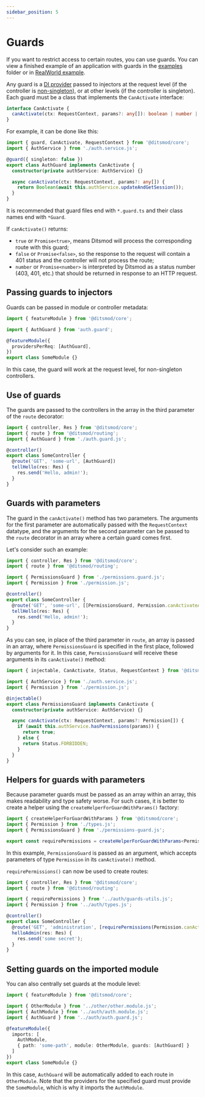 ```yaml
---
sidebar_position: 5
---
```


# Guards

If you want to restrict access to certain routes, you can use guards. You can view a finished example of an application with guards in the [examples][1] folder or in [RealWorld example][2].

Any guard is a [DI provider][3] passed to injectors at the request level (if the controller is [non-singleton][4]), or at other levels (if the controller is singleton). Each guard must be a class that implements the `CanActivate` interface:

```ts
interface CanActivate {
  canActivate(ctx: RequestContext, params?: any[]): boolean | number | Promise<boolean | number>;
}
```

For example, it can be done like this:

```ts {8-10}
import { guard, CanActivate, RequestContext } from '@ditsmod/core';
import { AuthService } from './auth.service.js';

@guard({ singleton: false })
export class AuthGuard implements CanActivate {
  constructor(private authService: AuthService) {}

  async canActivate(ctx: RequestContext, params?: any[]) {
    return Boolean(await this.authService.updateAndGetSession());
  }
}
```

It is recommended that guard files end with `*.guard.ts` and their class names end with `*Guard`.

If `canActivate()` returns:

- `true` or `Promise<true>`, means Ditsmod will process the corresponding route with this guard;
- `false` or `Promise<false>`, so the response to the request will contain a 401 status and the controller will not process the route;
- `number` or `Promise<number>` is interpreted by Ditsmod as a status number (403, 401, etc.) that should be returned in response to an HTTP request.

## Passing guards to injectors

Guards can be passed in module or controller metadata:

```ts {6}
import { featureModule } from '@ditsmod/core';

import { AuthGuard } from 'auth.guard';

@featureModule({
  providersPerReq: [AuthGuard],
})
export class SomeModule {}
```

In this case, the guard will work at the request level, for non-singleton controllers.

## Use of guards

The guards are passed to the controllers in the array in the third parameter of the `route` decorator:

```ts {7}
import { controller, Res } from '@ditsmod/core';
import { route } from '@ditsmod/routing';
import { AuthGuard } from './auth.guard.js';

@controller()
export class SomeController {
  @route('GET', 'some-url', [AuthGuard])
  tellHello(res: Res) {
    res.send('Hello, admin!');
  }
}
```

## Guards with parameters

The guard in the `canActivate()` method has two parameters. The arguments for the first parameter are automatically passed with the `RequestContext` datatype, and the arguments for the second parameter can be passed to the `route` decorator in an array where a certain guard comes first.

Let's consider such an example:

```ts {9}
import { controller, Res } from '@ditsmod/core';
import { route } from '@ditsmod/routing';

import { PermissionsGuard } from './permissions.guard.js';
import { Permission } from './permission.js';

@controller()
export class SomeController {
  @route('GET', 'some-url', [[PermissionsGuard, Permission.canActivateAdministration]])
  tellHello(res: Res) {
    res.send('Hello, admin!');
  }
}
```

As you can see, in place of the third parameter in `route`, an array is passed in an array, where `PermissionsGuard` is specified in the first place, followed by arguments for it. In this case, `PermissionsGuard` will receive these arguments in its `canActivate()` method:

```ts {10}
import { injectable, CanActivate, Status, RequestContext } from '@ditsmod/core';

import { AuthService } from './auth.service.js';
import { Permission } from './permission.js';

@injectable()
export class PermissionsGuard implements CanActivate {
  constructor(private authService: AuthService) {}

  async canActivate(ctx: RequestContext, params?: Permission[]) {
    if (await this.authService.hasPermissions(params)) {
      return true;
    } else {
      return Status.FORBIDDEN;
    }
  }
}
```

## Helpers for guards with parameters

Because parameter guards must be passed as an array within an array, this makes readability and type safety worse. For such cases, it is better to create a helper using the `createHelperForGuardWithParams()` factory:

```ts {5}
import { createHelperForGuardWithParams } from '@ditsmod/core';
import { Permission } from './types.js';
import { PermissionsGuard } from './permissions-guard.js';

export const requirePermissions = createHelperForGuardWithParams<Permission>(PermissionsGuard);
```

In this example, `PermissionsGuard` is passed as an argument, which accepts parameters of type `Permission` in its `canActivate()` method.

`requirePermissions()` can now be used to create routes:

```ts {9}
import { controller, Res } from '@ditsmod/core';
import { route } from '@ditsmod/routing';

import { requirePermissions } from '../auth/guards-utils.js';
import { Permission } from '../auth/types.js';

@controller()
export class SomeController {
  @route('GET', 'administration', [requirePermissions(Permission.canActivateAdministration)])
  helloAdmin(res: Res) {
    res.send('some secret');
  }
}
```

## Setting guards on the imported module

You can also centrally set guards at the module level:

```ts {10}
import { featureModule } from '@ditsmod/core';

import { OtherModule } from '../other/other.module.js';
import { AuthModule } from '../auth/auth.module.js';
import { AuthGuard } from '../auth/auth.guard.js';

@featureModule({
  imports: [
    AuthModule,
    { path: 'some-path', module: OtherModule, guards: [AuthGuard] }
  ]
})
export class SomeModule {}
```

In this case, `AuthGuard` will be automatically added to each route in `OtherModule`. Note that the providers for the specified guard must provide the `SomeModule`, which is why it imports the `AuthModule`.

[1]: https://github.com/ditsmod/ditsmod/tree/main/examples/03-route-guards
[2]: https://github.com/ditsmod/realworld/blob/main/packages/server/src/app/modules/service/auth/bearer.guard.ts
[3]: /components-of-ditsmod-app/dependency-injection#providers
[4]: /components-of-ditsmod-app/controllers-and-services/#what-is-a-controller
